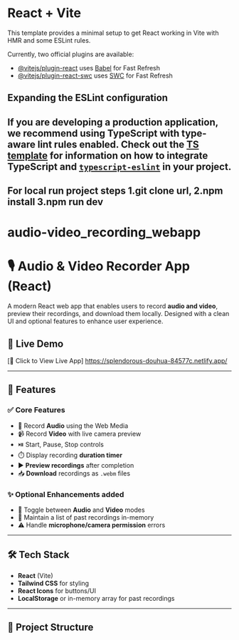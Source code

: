 # React + Vite

This template provides a minimal setup to get React working in Vite with HMR and some ESLint rules.

Currently, two official plugins are available:

- [@vitejs/plugin-react](https://github.com/vitejs/vite-plugin-react/blob/main/packages/plugin-react) uses [Babel](https://babeljs.io/) for Fast Refresh
- [@vitejs/plugin-react-swc](https://github.com/vitejs/vite-plugin-react/blob/main/packages/plugin-react-swc) uses [SWC](https://swc.rs/) for Fast Refresh

## Expanding the ESLint configuration

If you are developing a production application, we recommend using TypeScript with type-aware lint rules enabled. Check out the [TS template](https://github.com/vitejs/vite/tree/main/packages/create-vite/template-react-ts) for information on how to integrate TypeScript and [`typescript-eslint`](https://typescript-eslint.io) in your project.
---------------------------------------------------------------------------------------------------------------------------------------
For local run project steps 
1.git clone url,
2.npm install
3.npm run dev
------------------------------------------------------------------------------------------------------------------------------------------
# audio-video_recording_webapp
# 🎙️ Audio & Video Recorder App (React)

A modern React web app that enables users to record **audio and video**, preview their recordings, and download them locally. Designed with a clean UI and optional features to enhance user experience.

## 🚀 Live Demo

[🔗 Click to View Live App]   https://splendorous-douhua-84577c.netlify.app/

---

## 📸 Features

### ✅ Core Features
- 🎤 Record **Audio** using the Web Media
- 📹 Record **Video** with live camera preview
- ⏯️ Start, Pause, Stop controls
- ⏱️ Display recording **duration timer**
- ▶️ **Preview recordings** after completion
- 📥 **Download** recordings as `.webm` files

### ✨ Optional Enhancements added
- 🔄 Toggle between **Audio** and **Video** modes
- 🧾 Maintain a list of past recordings in-memory
- ⚠️ Handle **microphone/camera permission** errors

---

## 🛠️ Tech Stack

- **React** (Vite)
- **Tailwind CSS** for styling
- **React Icons** for buttons/UI
- **LocalStorage** or in-memory array for past recordings

---

## 📂 Project Structure

